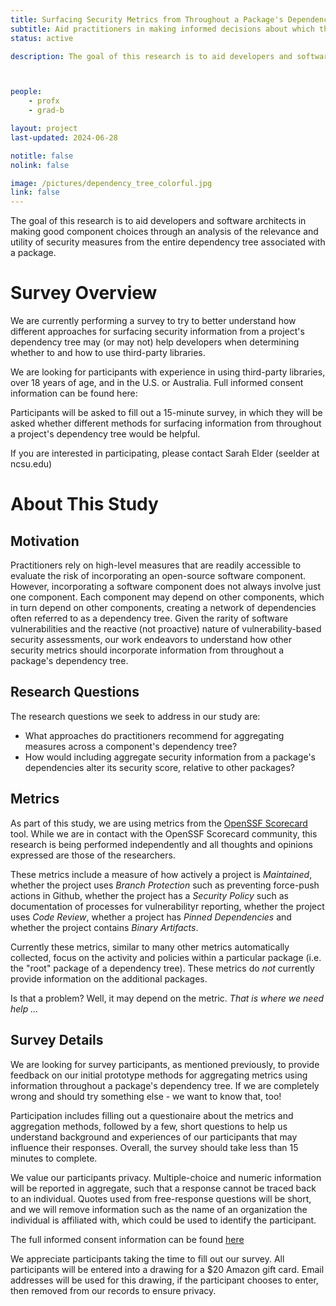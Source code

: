 ```yaml
---
title: Surfacing Security Metrics from Throughout a Package's Dependency Tree (Survey)
subtitle: Aid practitioners in making informed decisions about which third-party packages to use or replace
status: active

description: The goal of this research is to aid developers and software architects in **making good component choices** through an analysis of the relevance and utility of security metrics **from the entire dependency tree** associated with a package.



people:
    - profx
    - grad-b

layout: project
last-updated: 2024-06-28

notitle: false
nolink: false 

image: /pictures/dependency_tree_colorful.jpg
link: false
---
```

The goal of this research is to aid developers and software architects in making good component choices through an analysis of the relevance and utility of security measures from the entire dependency tree associated with a package.

# Survey Overview

We are currently performing a survey to try to better understand how different approaches for surfacing security information from a project's dependency tree may (or may not) help developers when determining whether to and how to use third-party libraries.

We are looking for participants with experience in using third-party libraries, over 18 years of age, and in the U.S. or Australia. Full informed consent information can be found here: 

Participants will be asked to fill out a 15-minute survey, in which they will be asked whether different methods for surfacing information from throughout a project's dependency tree would be helpful.

If you are interested in participating, please contact Sarah Elder (seelder at ncsu.edu)

<!-- Survey Link to go Here -->

# About This Study

## Motivation
Practitioners rely on high-level measures that are readily accessible to evaluate the risk of incorporating an open-source software component. However, incorporating a software component does not always involve just one component. Each component may depend on other components, which in turn depend on other components, creating a network of dependencies often referred to as a dependency tree. Given the rarity of software vulnerabilities and the reactive (not proactive) nature of vulnerability-based security assessments, our work endeavors to understand how other security metrics should incorporate information from throughout a package's dependency tree.



## Research Questions
The research questions we seek to address in our study are:
 - What approaches do practitioners recommend for aggregating measures across a component's dependency tree?
 - How would including aggregate security information from a package's dependencies alter its security score, relative to other packages?


## Metrics
 As part of this study, we are using metrics from the [OpenSSF Scorecard](https://securityscorecards.dev) tool. While we are in contact with the OpenSSF Scorecard community, this research is being performed independently and all thoughts and opinions expressed are those of the researchers.

These metrics include a measure of how actively a project is *Maintained*, whether the project uses *Branch Protection* such as preventing force-push actions in Github, whether the project has a *Security Policy* such as documentation of processes for vulnerabilityr reporting, whether the project uses *Code Review*, whether a project has *Pinned Dependencies* and whether the project contains *Binary Artifacts*.

Currently these metrics, similar to many other metrics automatically collected, focus on the activity and policies within a particular package (i.e. the "root" package of a dependency tree). These metrics do *not* currently provide information on the additional packages.

Is that a problem? Well, it may depend on the metric. *That is where we need help ...*

## Survey Details
We are looking for survey participants, as mentioned previously, to provide feedback on our initial prototype methods for aggregating metrics using information throughout a package's dependency tree. If we are completely wrong and should try something else - we want to know that, too!

Participation includes filling out a questionaire about the metrics and aggregation methods, followed by a few, short questions to help us understand background and experiences of our participants that may influence their responses. Overall, the survey should take less than 15 minutes to complete.

 We value our participants privacy. Multiple-choice and numeric information will be reported in aggregate, such that a response cannot be traced back to an individual. Quotes used from free-response questions will be short, and we will remove information such as the name of an organization the individual is affiliated with, which could be used to identify the participant. 

 The full informed consent information can be found [here](https://github.com/RealsearchGroup/RealsearchGroup.github.io/blob/main/misc/26676%20Survey%20Consent%20Form_v4a_release.pdf)

 We appreciate participants taking the time to fill out our survey. All participants will be entered into a drawing for a $20 Amazon gift card. Email addresses will be used for this drawing, if the participant chooses to enter, then removed from our records to ensure privacy.



<!-- Survey Link to go Here -->









